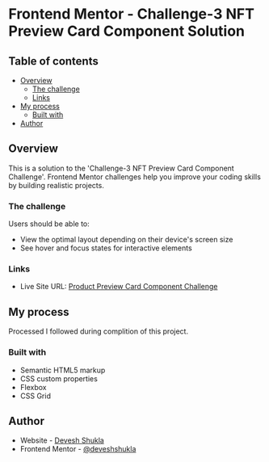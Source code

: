 # Frontend Mentor - Challenge-3 NFT Preview Card Component Solution 

## Table of contents

- [Overview](#overview)
  - [The challenge](#the-challenge)
  - [Links](#links)
- [My process](#my-process)
  - [Built with](#built-with)
- [Author](#author)

## Overview

This is a solution to the 'Challenge-3 NFT Preview Card Component Challenge'. Frontend Mentor challenges help you improve your coding skills by building realistic projects.

### The challenge

Users should be able to:

- View the optimal layout depending on their device's screen size
- See hover and focus states for interactive elements

### Links

- Live Site URL: [Product Preview Card Component Challenge](https://deveshshukla.github.io/frontendmentor-challenges/Challenge-3%20NFT%20Preview%20Card%20Component/)

## My process

Processed I followed during complition of this project. 

### Built with

- Semantic HTML5 markup
- CSS custom properties
- Flexbox
- CSS Grid

## Author

- Website - [Devesh Shukla](#)
- Frontend Mentor - [@deveshshukla](https://www.frontendmentor.io/profile/deveshshukla)
